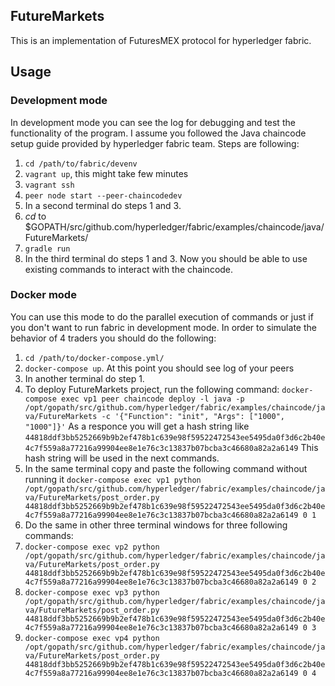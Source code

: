 ## FutureMarkets
This is an implementation of FuturesMEX protocol for hyperledger fabric.

## Usage
### Development mode
In development mode you can see the log for debugging and test the functionality of the program. I assume you followed the Java chaincode setup guide provided by hyperledger fabric team.
Steps are following:

1. `cd /path/to/fabric/devenv` 
2. `vagrant up`, this might take few minutes 
3. `vagrant ssh` 
4. `peer node start --peer-chaincodedev`
5. In a second terminal do steps 1 and 3.
6. *cd* to $GOPATH/src/github.com/hyperledger/fabric/examples/chaincode/java/FutureMarkets/
7. `gradle run`
8. In the third terminal do steps 1 and 3. Now you should be able to use existing commands to interact with the chaincode.

### Docker mode
You can use this mode to do the parallel execution of commands or just if you don't want to run fabric in development mode.
In order to simulate the behavior of 4 traders you should do the following:

1. `cd /path/to/docker-compose.yml/`
2. `docker-compose up`. At this point you should see log of your peers
3. In another terminal do step 1.
4. To deploy FutureMarkets project, run the following command:
   `docker-compose exec vp1 peer chaincode deploy -l java -p /opt/gopath/src/github.com/hyperledger/fabric/examples/chaincode/java/FutureMarkets -c '{"Function": "init", "Args": ["1000", "1000"]}'`
   As a responce you will get a hash string like `44818ddf3bb5252669b9b2ef478b1c639e98f59522472543ee5495da0f3d6c2b40e4c7f559a8a77216a99904ee8e1e76c3c13837b07bcba3c46680a82a2a6149`
   This hash string will be used in the next commands.
5. In the same terminal copy and paste the following command without running it
  `docker-compose exec vp1 python /opt/gopath/src/github.com/hyperledger/fabric/examples/chaincode/java/FutureMarkets/post_order.py 44818ddf3bb5252669b9b2ef478b1c639e98f59522472543ee5495da0f3d6c2b40e4c7f559a8a77216a99904ee8e1e76c3c13837b07bcba3c46680a82a2a6149 0 1`
6. Do the same in other three terminal windows for three following commands:
  1. ```docker-compose exec vp2 python /opt/gopath/src/github.com/hyperledger/fabric/examples/chaincode/java/FutureMarkets/post_order.py 44818ddf3bb5252669b9b2ef478b1c639e98f59522472543ee5495da0f3d6c2b40e4c7f559a8a77216a99904ee8e1e76c3c13837b07bcba3c46680a82a2a6149 0 2```
  2. ```docker-compose exec vp3 python /opt/gopath/src/github.com/hyperledger/fabric/examples/chaincode/java/FutureMarkets/post_order.py 44818ddf3bb5252669b9b2ef478b1c639e98f59522472543ee5495da0f3d6c2b40e4c7f559a8a77216a99904ee8e1e76c3c13837b07bcba3c46680a82a2a6149 0 3```
  3. ```docker-compose exec vp4 python /opt/gopath/src/github.com/hyperledger/fabric/examples/chaincode/java/FutureMarkets/post_order.py 44818ddf3bb5252669b9b2ef478b1c639e98f59522472543ee5495da0f3d6c2b40e4c7f559a8a77216a99904ee8e1e76c3c13837b07bcba3c46680a82a2a6149 0 4```
